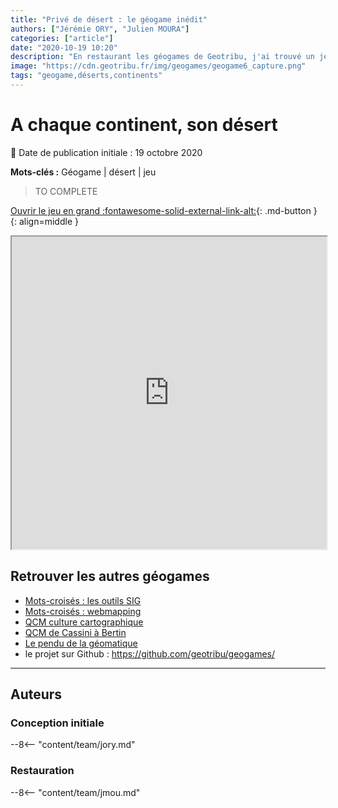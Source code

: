 ```yaml
---
title: "Privé de désert : le géogame inédit"
authors: ["Jérémie ORY", "Julien MOURA"]
categories: ["article"]
date: "2020-10-19 10:20"
description: "En restaurant les géogames de Geotribu, j'ai trouvé un jeu qui n'avait été publié qui consiste à associer les déserts à leurs continents. Saurez-vous ne pas finir privé/e de désert ?"
image: "https://cdn.geotribu.fr/img/geogames/geogame6_capture.png"
tags: "geogame,déserts,continents"
---
```


# A chaque continent, son désert

:calendar: Date de publication initiale : 19 octobre 2020

**Mots-clés :** Géogame | désert | jeu

> TO COMPLETE

[Ouvrir le jeu en grand :fontawesome-solid-external-link-alt:](https://geotribu.github.io/geogames/sixieme_jeu){: .md-button }
{: align=middle }

<iframe name="geogame6" width="100%" height="500px" src="https://geotribu.github.io/geogames/sixieme_jeu" frameborder="1"></iframe>

## Retrouver les autres géogames

- [Mots-croisés : les outils SIG](/articles/2013/art_2013-10-30_geogame_mots_croises_outils_sig)
- [Mots-croisés : webmapping](/articles/2013/art_2013-11-20_geogame_mots_croises_webmapping)
- [QCM culture cartographique](/articles/2014/art_2014-01-08_geogame_qcm_histoire_cartographie)
- [QCM de Cassini à Bertin](/articles/2014/art_2014-01-22_geogame_qcm_cassini_bertin)
- [Le pendu de la géomatique](/articles/2014/art_2014-03-19_geogame_pendu_geomatique)
- le projet sur Github : <https://github.com/geotribu/geogames/>

----

## Auteurs

### Conception initiale

--8<-- "content/team/jory.md"

### Restauration

--8<-- "content/team/jmou.md"
